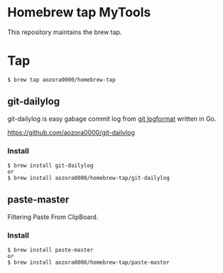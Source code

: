 # Homebrew tap MyTools

This repository maintains the brew tap.

# Tap

```
$ brew tap aozora0000/homebrew-tap
```

## git-dailylog

git-dailylog is easy gabage commit log from [git logformat](https://devhints.io/git-log-format) written in Go.

https://github.com/aozora0000/git-dailylog

### Install
```console
$ brew install git-dailylog
or 
$ brew install aozora0000/homebrew-tap/git-dailylog
``` 

## paste-master

Filtering Paste From ClipBoard.

### Install
```console
$ brew install paste-master
or
$ brew install aozora0000/homebrew-tap/paste-master
```